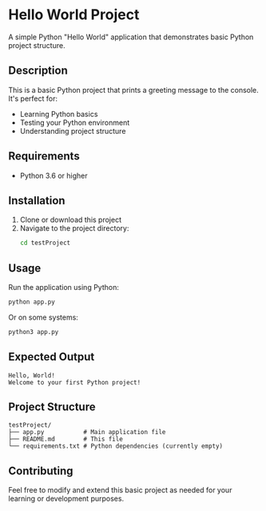 # Hello World Project

A simple Python "Hello World" application that demonstrates basic Python project structure.

## Description

This is a basic Python project that prints a greeting message to the console. It's perfect for:
- Learning Python basics
- Testing your Python environment
- Understanding project structure

## Requirements

- Python 3.6 or higher

## Installation

1. Clone or download this project
2. Navigate to the project directory:
   ```bash
   cd testProject
   ```

## Usage

Run the application using Python:

```bash
python app.py
```

Or on some systems:

```bash
python3 app.py
```

## Expected Output

```
Hello, World!
Welcome to your first Python project!
```

## Project Structure

```
testProject/
├── app.py           # Main application file
├── README.md        # This file
└── requirements.txt # Python dependencies (currently empty)
```

## Contributing

Feel free to modify and extend this basic project as needed for your learning or development purposes.
